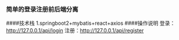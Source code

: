 ### 简单的登录注册前后端分离
####技术栈
1.springboot2+mybatis+react+axios
####操作说明
登录：http://127.0.0.1/api/login
注册：http://127.0.0.1/api/register
